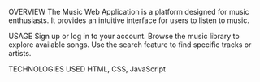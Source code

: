 OVERVIEW
The Music Web Application is a platform designed for music enthusiasts. It provides an intuitive interface for users to listen to music.

USAGE
Sign up or log in to your account.
Browse the music library to explore available songs.
Use the search feature to find specific tracks or artists.

TECHNOLOGIES USED
HTML, CSS, JavaScript
